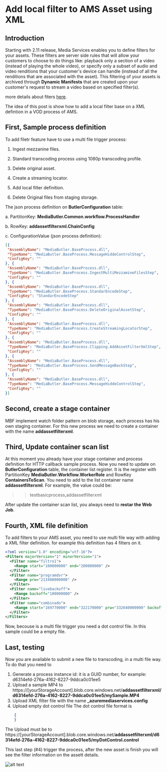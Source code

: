 
Add local filter to AMS Asset using XML
==========================

Introduction
------------
Starting with 2.11 release, Media Services enables you to define filters for your assets. These filters are server side rules that will allow your customers to choose to do things like: playback only a section of a video (instead of playing the whole video), or specify only a subset of audio and video renditions that your customer's device can handle (instead of all the renditions that are associated with the asset). This filtering of your assets is archived through **Dynamic Manifests** that are created upon your customer's request to stream a video based on specified filter(s).

more details about fiters [here](https://docs.microsoft.com/en-us/azure/media-services/media-services-dynamic-manifest-overview).

The idea of this post is show how to add a local filter base on a XML defintion in a VOD process of AMS.

First, Sample process definition
--------------------------------

To add filetr feature have to use a multi file trigger process:

1.  Ingest mezzanine files.

2.  Standard transcoding process using 1080p transcoding profile.

3.  Delete original asset.

4.  Create a streaming locator.

5.  Add local filter definition.

6.  Delete Original files from staging storage.

The json process definition on **ButlerConfiguration** table:

a.  PartitionKey: **MediaButler.Common.workflow.ProcessHandler**

b.  RowKey: **addassetfilterxml.ChainConfig**

c.  ConfigurationValue (json process definition):
```json
[{
 "AssemblyName": "MediaButler.BaseProcess.dll",
 "TypeName": "MediaButler.BaseProcess.MessageHiddeControlStep",
 "ConfigKey": ""
}, {
 "AssemblyName": "MediaButler.BaseProcess.dll",
 "TypeName": "MediaButler.BaseProcess.IngestMultiMezzamineFilesStep",
 "ConfigKey": ""
}, {
 "AssemblyName": "MediaButler.BaseProcess.dll",
 "TypeName": "MediaButler.BaseProcess.StandarEncodeStep",
 "ConfigKey": "StandarEncodeStep"
}, {
 "AssemblyName": "MediaButler.BaseProcess.dll",
 "TypeName": "MediaButler.BaseProcess.DeleteOriginalAssetStep",
 "ConfigKey": ""
}, {
 "AssemblyName": "MediaButler.BaseProcess.dll",
 "TypeName": "MediaButler.BaseProcess.CreateStreamingLocatorStep",
 "ConfigKey": ""
}, {
 "AssemblyName": "MediaButler.BaseProcess.dll",
 "TypeName": "MediaButler.BaseProcess.Clipping.AddAssetFilterXmlStep",
 "ConfigKey": ""
}, {
 "AssemblyName": "MediaButler.BaseProcess.dll",
 "TypeName": "MediaButler.BaseProcess.SendMessageBackStep",
 "ConfigKey": ""
}, {
 "AssemblyName": "MediaButler.BaseProcess.dll",
 "TypeName": "MediaButler.BaseProcess.MessageHiddeControlStep",
 "ConfigKey": ""
}]
```
Second, create a stage container
--------------------------------

MBF implement watch folder pattern on blob storage, each process has his
own staging container. For this new process we need to create a
container with the name **addassetfilterxml**.

Third, Update container scan list
---------------------------------

At this moment you already have your stage container and process
definition for HTTP callback sample process. Now you need to update on
**ButlerConfiguration** table, the container list register. It is the
register with PartitionKey **MediaButler.Workflow.WorkerRole** and
RowKey **ContainersToScan**. You need to add to the list container name
**addassetfilterxml**. For example, the value could be:

>>testbasicprocess,addassetfilterxml

After update the container scan list, you always need to **restar the Web Job**.

Fourth, XML file definition
-----------------------------------

To add filters to your AMS asset, you need to use multi file way with  adding a XML filter definition.
for example this definition has 4 filters on it.
```xml
<?xml version="1.0" encoding="utf-16"?>
<Filters majorVersion="1" minorVersion="1">
  <Filter name="filtro1">
    <Range start="100000000" end="200000000" />
  </Filter>
  <Filter name="programdvr">
    <Range prw="213408000000" />
  </Filter>
  <Filter name="livebackoff">
    <Range backoff="100000000" />
  </Filter>
  <Filter name="combinado">
    <Range start="169770000" end="322170000" prw="332640000000" backoff="100000000" />
  </Filter>
</Filters>
```
Now, becouse is a multi file trigger you need a dot control file. In this sample could be a empty file.


Last, testing
-------------

Now you are available to submit a new file to transcoding, in a multi
file way. To do that you need to

1.  Generate a process instance id: it is a GUID number, for example:
    d6314efd-276a-4162-8227-9ddca0c01ee5
2.  Upload a sample MP4 to
    https://\[yourStorageAccount\].blob.core.windows.net/**addassetfilterxml/
    d6314efd-276a-4162-8227-9ddca0c01ee5/mySample.MP4**
3.  Upload XML filter file with the name **_azuremediaservices.config**
4.  Upload empty dot control file
    The dot control file format is
```json
    {
    }
```

  The Upload must be to
  https://\[yourStorageAccount\].blob.core.windows.net/**addassetfilterxml/d6314efd-276a-4162-8227-9ddca0c01ee5/myDotControl.control**

This last step (\#4) trigger the process, after the new asset is finish you will see the filter information on the assett details.

![alt text](https://github.com/liarjo/MediaBlutlerTest01/blob/master/docs/filters.JPG "Filters!")

